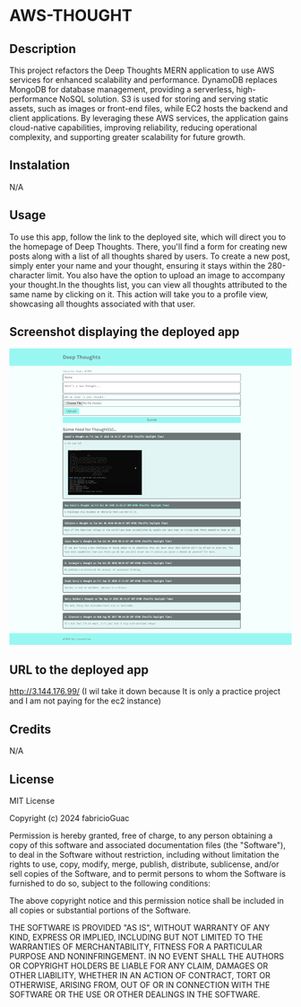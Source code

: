 # AWS-THOUGHT

## Description 


This project refactors the Deep Thoughts MERN application to use AWS services for enhanced scalability and performance. DynamoDB replaces MongoDB for database management, providing a serverless, high-performance NoSQL solution. S3 is used for storing and serving static assets, such as images or front-end files, while EC2 hosts the backend and client applications. By leveraging these AWS services, the application gains cloud-native capabilities, improving reliability, reducing operational complexity, and supporting greater scalability for future growth.

## Instalation

N/A

## Usage

To use this app, follow the link to the deployed site, which will direct you to the homepage of Deep Thoughts. There, you'll find a form for creating new posts along with a list of all thoughts shared by users. To create a new post, simply enter your name and your thought, ensuring it stays within the 280-character limit. You also have the option to upload an image to accompany your thought.In the thoughts list, you can view all thoughts attributed to the same name by clicking on it. This action will take you to a profile view, showcasing all thoughts associated with that user.


## Screenshot displaying the deployed app

![Screenshot](./3.144.176.99_.png)

## URL to the deployed app

http://3.144.176.99/ (I wil take it down because It is only a practice project and I am not paying for the ec2 instance)

## Credits

N/A


## License

MIT License

Copyright (c) 2024 fabricioGuac

Permission is hereby granted, free of charge, to any person obtaining a copy
of this software and associated documentation files (the "Software"), to deal
in the Software without restriction, including without limitation the rights
to use, copy, modify, merge, publish, distribute, sublicense, and/or sell
copies of the Software, and to permit persons to whom the Software is
furnished to do so, subject to the following conditions:

The above copyright notice and this permission notice shall be included in all
copies or substantial portions of the Software.

THE SOFTWARE IS PROVIDED "AS IS", WITHOUT WARRANTY OF ANY KIND, EXPRESS OR
IMPLIED, INCLUDING BUT NOT LIMITED TO THE WARRANTIES OF MERCHANTABILITY,
FITNESS FOR A PARTICULAR PURPOSE AND NONINFRINGEMENT. IN NO EVENT SHALL THE
AUTHORS OR COPYRIGHT HOLDERS BE LIABLE FOR ANY CLAIM, DAMAGES OR OTHER
LIABILITY, WHETHER IN AN ACTION OF CONTRACT, TORT OR OTHERWISE, ARISING FROM,
OUT OF OR IN CONNECTION WITH THE SOFTWARE OR THE USE OR OTHER DEALINGS IN THE
SOFTWARE.
